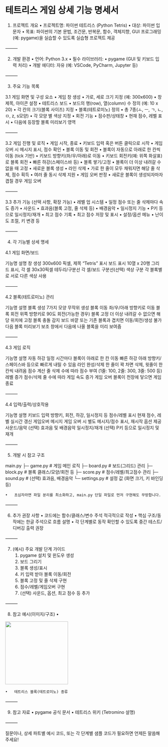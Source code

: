 # 테트리스 게임 상세 기능 명세서

1. 프로젝트 개요
	•	프로젝트명: 파이썬 테트리스 (Python Tetris)
	•	대상: 파이썬 입문자
	•	목표: 파이썬의 기본 문법, 조건문, 반복문, 함수, 객체지향, GUI 프로그래밍(예: pygame)을 실습할 수 있도록 실습형 프로젝트 제공

⸻

2. 개발 환경
	•	언어: Python 3.x
	•	필수 라이브러리:
	•	pygame (GUI 및 키보드 입력 처리)
	•	개발 에디터: 자유 (예: VSCode, PyCharm, Jupyter 등)

⸻

3. 주요 기능 목록

3.1 게임 화면 및 구성 요소
	•	게임 창 생성
	•	가로, 세로 크기 지정 (예: 300x600)
	•	창 제목, 아이콘 설정
	•	테트리스 보드
	•	보드의 행(row), 열(column) 수 정의 (예: 10 x 20)
	•	각 칸의 크기(블록 사이즈) 지정
	•	블록(테트로미노) 정의
	•	총 7종(ㅗ, ㅡ, ㄱ, ㄴ, ㅁ, z, s모양)
	•	각 모양 별 색상 지정
	•	회전 기능
	•	점수판/상태창
	•	현재 점수, 레벨 표시
	•	다음에 등장할 블록 미리보기 영역

⸻

3.2 게임 진행 및 로직
	•	게임 시작, 종료
	•	키보드 입력 혹은 버튼 클릭으로 시작
	•	게임오버 시 메시지 표시, 점수 확인
	•	블록 이동 및 회전
	•	블록이 자동으로 아래로 한 칸씩 이동 (tick 기반)
	•	키보드 방향키(좌/우/아래)로 이동
	•	키보드 회전키(예: 위쪽 화살표)로 블록 회전
	•	빠른 하강(스페이스바 등)
	•	블록 쌓기/고정
	•	블록이 더 이상 내려갈 수 없을 때 고정
	•	새로운 블록 생성
	•	라인 삭제
	•	가로 한 줄이 모두 채워지면 해당 줄 삭제, 점수 획득
	•	여러 줄 동시 삭제 지원
	•	게임 오버 판정
	•	새로운 블록이 생성되자마자 겹칠 경우 게임 오버

⸻

3.3 추가 기능 (선택 사항, 확장 가능)
	•	레벨 업 시스템
	•	일정 점수 또는 줄 삭제마다 속도 증가
	•	사운드
	•	효과음(블록 고정, 줄 삭제 등)
	•	배경음악
	•	일시정지 기능
	•	P키 등으로 일시정지/재개
	•	최고 점수 기록
	•	최고 점수 저장 및 표시
	•	설정/옵션 메뉴
	•	난이도 조절, 키 변경 등

⸻

4. 각 기능별 상세 명세

4.1 게임 화면/보드

기능명	설명
창 생성	300x600 픽셀, 제목 “Tetris” 표시
보드 표시	10열 x 20행 그리드 표시, 각 셀 30x30픽셀
테두리/구분선	각 셀/보드 구분선(선택)
색상 구분	각 블록별로 서로 다른 색상 사용


⸻

4.2 블록(테트로미노) 관리

기능명	설명
블록 생성	7가지 모양 무작위 생성
블록 이동	좌/우/아래 방향키로 이동
블록 회전	위쪽 방향키로 90도 회전(가능한 경우)
블록 고정	더 이상 내려갈 수 없으면 해당 위치에 고정
블록 충돌 감지	보드 바깥 또는 기존 블록과 겹치면 이동/회전/생성 불가
다음 블록 미리보기	보조 창에서 다음에 나올 블록을 미리 보여줌


⸻

4.3 게임 로직

기능명	설명
자동 하강	일정 시간마다 블록이 아래로 한 칸 이동
빠른 하강	아래 방향키/스페이스바 등으로 빠르게 내릴 수 있음
라인 완성/삭제	한 줄이 꽉 차면 삭제, 윗줄이 한 칸씩 내려옴
점수 계산	줄 삭제 수에 따라 점수 부여 (1줄: 100, 2줄: 300, 3줄: 500 등)
레벨 증가	점수/삭제 줄 수에 따라 게임 속도 증가
게임 오버	블록이 천장에 닿으면 게임 종료


⸻

4.4 입력/출력/상호작용

기능명	설명
키보드 입력	방향키, 회전, 하강, 일시정지 등
점수/레벨 표시	현재 점수, 레벨 실시간 갱신
게임오버 메시지	게임 오버 시 별도 메시지/점수 표시, 재시작 옵션 제공
사운드/음악	(선택) 효과음 및 배경음악
일시정지/재개	(선택) P키 등으로 일시정지 및 재개


⸻

5. 개발 시 참고 구조

main.py
├─ game.py         # 게임 메인 로직
├─ board.py        # 보드(그리드) 관리
├─ block.py        # 블록 클래스/모양/회전 등
├─ score.py        # 점수/레벨/최고점수 관리
├─ sound.py        # (선택) 효과음, 배경음악
└─ settings.py     # 설정 값 (화면 크기, 키 바인딩 등)

	•	초심자라면 파일 분리를 최소화하고, main.py 단일 파일로 먼저 구현해도 무방합니다.

⸻

6. 추가 권장 사항
	•	코드에는 함수/클래스/변수 주석 적극적으로 작성
	•	핵심 구조/동작에는 한글 주석으로 흐름 설명
	•	각 단계별로 동작 확인할 수 있도록 중간 테스트/디버깅 출력 권장

⸻

7. (예시) 주요 개발 단계 가이드
	1.	pygame 설치 및 윈도우 생성
	2.	보드 그리기
	3.	블록 생성/표시
	4.	키 입력 받아 블록 이동/회전
	5.	블록 고정 및 줄 삭제 구현
	6.	점수/레벨/게임오버 구현
	7.	(선택) 사운드, 옵션, 최고 점수 등 추가

⸻

8. 참고 예시(이미지/구조)
	•	

<img src="https://upload.wikimedia.org/wikipedia/commons/7/7c/Tetris_Gameplay.gif" width="200">



	•	테트리스 블록(테트로미노) 종류


⸻

9. 참고 자료
	•	pygame 공식 문서
	•	테트리스 위키 (Tetromino 설명)

⸻

질문이나, 상세 파트별 예시 코드, 또는 각 단계별 샘플 코드가 필요하면 언제든 말씀해 주세요!